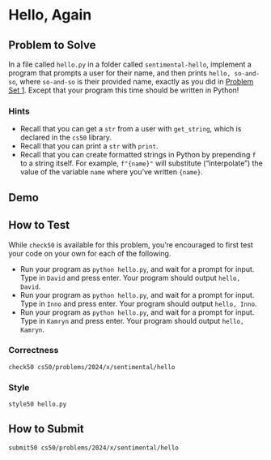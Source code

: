 # Hello, Again

## Problem to Solve

In a file called `hello.py` in a folder called `sentimental-hello`, implement a program that prompts a user for their name, and then prints `hello, so-and-so`, where `so-and-so` is their provided name, exactly as you did in [Problem Set 1](../../1/). Except that your program this time should be written in Python!

### Hints

- Recall that you can get a `str` from a user with `get_string`, which is declared in the `cs50` library.
- Recall that you can print a `str` with `print`.
- Recall that you can create formatted strings in Python by prepending `f` to a string itself. For example, `f"{name}"` will substitute (“interpolate”) the value of the variable `name` where you’ve written `{name}`.

## Demo

<script async="" data-autoplay="1" data-cols="100" data-loop="1" data-rows="12" id="asciicast-gqi2voQFzbKlna6WkQR0G2W93" src="https://asciinema.org/a/gqi2voQFzbKlna6WkQR0G2W93.js"></script>

## How to Test

While `check50` is available for this problem, you’re encouraged to first test your code on your own for each of the following.

- Run your program as `python hello.py`, and wait for a prompt for input. Type in `David` and press enter. Your program should output `hello, David`.
- Run your program as `python hello.py`, and wait for a prompt for input. Type in `Inno` and press enter. Your program should output `hello, Inno`.
- Run your program as `python hello.py`, and wait for a prompt for input. Type in `Kamryn` and press enter. Your program should output `hello, Kamryn`.

### Correctness

    check50 cs50/problems/2024/x/sentimental/hello

### Style

    style50 hello.py

## How to Submit

    submit50 cs50/problems/2024/x/sentimental/hello
